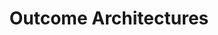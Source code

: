 ---
title: Outcome Architectures
linkTitle: Outcomes
description: |
    The successful adoption of technology is rooted in achieving outcomes. Whether
    these outcomes are focused on the internal needs of the business or for direct
    engagement with your customer, the solutions employed are ever-evolving.
    
    Outcome Architectures are designed to enable you to achieve the outcomes that are 
    right for your business by way of a curated learning path. This content provides the 
    "Why?" in the form of strategy content, as well as the "How?" in the form of 
    practical and proven tactical references.
menu:
    main:
        parent: "sections"
        weight: 2
---